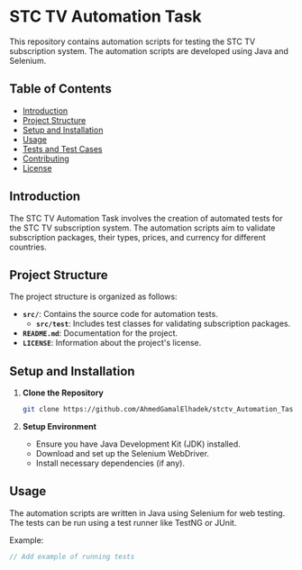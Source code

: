 # STC TV Automation Task

This repository contains automation scripts for testing the STC TV subscription system. The automation scripts are developed using Java and Selenium.

## Table of Contents

- [Introduction](#introduction)
- [Project Structure](#project-structure)
- [Setup and Installation](#setup-and-installation)
- [Usage](#usage)
- [Tests and Test Cases](#tests-and-test-cases)
- [Contributing](#contributing)
- [License](#license)

## Introduction

The STC TV Automation Task involves the creation of automated tests for the STC TV subscription system. The automation scripts aim to validate subscription packages, their types, prices, and currency for different countries.

## Project Structure

The project structure is organized as follows:

- **`src/`**: Contains the source code for automation tests.
  - **`src/test`**: Includes test classes for validating subscription packages.
- **`README.md`**: Documentation for the project.
- **`LICENSE`**: Information about the project's license.

## Setup and Installation

1. **Clone the Repository**

    ```bash
    git clone https://github.com/AhmedGamalElhadek/stctv_Automation_Task.git
    ```

2. **Setup Environment**

    - Ensure you have Java Development Kit (JDK) installed.
    - Download and set up the Selenium WebDriver.
    - Install necessary dependencies (if any).

## Usage

The automation scripts are written in Java using Selenium for web testing. The tests can be run using a test runner like TestNG or JUnit.

Example:
```java
// Add example of running tests
